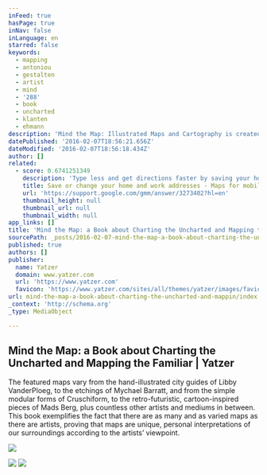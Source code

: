 ```yaml
---
inFeed: true
hasPage: true
inNav: false
inLanguage: en
starred: false
keywords:
  - mapping
  - antoniou
  - gestalten
  - artist
  - mind
  - '288'
  - book
  - uncharted
  - klanten
  - ehmann
description: 'Mind the Map: Illustrated Maps and Cartography is created for wander-lusting real world travellers and daydreamers alike. Published by Gestalten, this 288 page, timeless tome is a colourful, full-page showcase of the art of contemporary map making.'
datePublished: '2016-02-07T18:56:21.656Z'
dateModified: '2016-02-07T18:56:18.434Z'
author: []
related:
  - score: 0.6741251349
    description: 'Type less and get directions faster by saving your home and work addresses. If you use Google Now, you may see a card that shows information about your commute, such as time, distance and traffic con'
    title: Save or change your home and work addresses - Maps for mobile Help
    url: 'https://support.google.com/gmm/answer/3273402?hl=en'
    thumbnail_height: null
    thumbnail_url: null
    thumbnail_width: null
app_links: []
title: 'Mind the Map: a Book about Charting the Uncharted and Mapping the Familiar | Yatzer'
sourcePath: _posts/2016-02-07-mind-the-map-a-book-about-charting-the-uncharted-and-mappin.md
published: true
authors: []
publisher:
  name: Yatzer
  domain: www.yatzer.com
  url: 'https://www.yatzer.com'
  favicon: 'https://www.yatzer.com/sites/all/themes/yatzer/images/favicon.ico'
url: mind-the-map-a-book-about-charting-the-uncharted-and-mappin/index.html
_context: 'http://schema.org'
_type: MediaObject

---
```

<article style=""><h1>Mind the Map: a Book about Charting the Uncharted and Mapping the Familiar | Yatzer</h1><p> The featured maps vary from the hand-illustrated city guides of Libby VanderPloeg, to the etchings of Mychael Barratt, and from the simple modular forms of Cruschiform, to the retro-futuristic, cartoon-inspired pieces of Mads Berg, plus countless other artists and mediums in between. This book exemplifies the fact that there are as many and as varied maps as there are artists, proving that maps are unique, personal interpretations of our surroundings according to the artists’ viewpoint.</p><img src="https://www.yatzer.com/sites/default/files/media/slideshow/f3_mindthemap_gestalten_cruschiform_neighborhood_toronto_canada_2014_yatzer.jpg" /></article>

![](https://the-grid-user-content.s3-us-west-2.amazonaws.com/35a6b8a1-197d-4f27-87f4-21b50f5f2ccb.jpg)
![](https://the-grid-user-content.s3-us-west-2.amazonaws.com/389cfd78-4cb4-4a38-ab11-6a00a4392a2e.jpg)